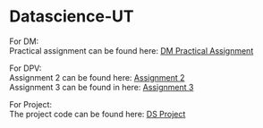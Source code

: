 # Datascience-UT
For DM:  
Practical assignment can be found here: [DM Practical Assignment](DM/DM%20Practical%20Assignment.ipynb)

For DPV:   
Assignment 2 can be found here: [Assignment 2]( /DPV/DPV%20Assignment%202.ipynb)  
Assignment 3 can be found in here: [Assignment 3](/DPV/SuperSales/Assignment%203.ipynb)  

For Project:   
The project code can be found here: [DS Project](/DS%20Project/DS%20Project.ipynb)
